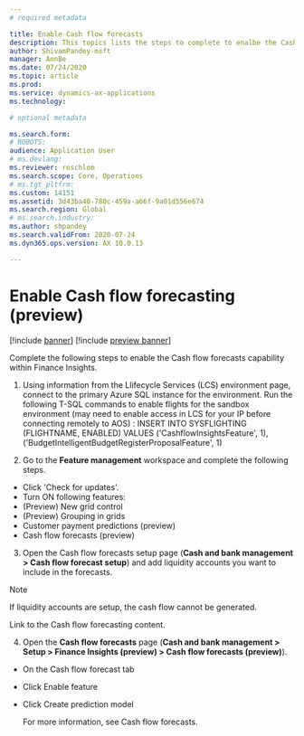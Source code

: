 ```yaml
---
# required metadata

title: Enable Cash flow forecasts 
description: This topics lists the steps to complete to enalbe the Cash flow forecasts feature within Finance Insights. 
author: ShivamPandey-msft
manager: AnnBe
ms.date: 07/24/2020
ms.topic: article
ms.prod: 
ms.service: dynamics-ax-applications
ms.technology: 

# optional metadata

ms.search.form: 
# ROBOTS: 
audience: Application User
# ms.devlang: 
ms.reviewer: roschlom
ms.search.scope: Core, Operations
# ms.tgt_pltfrm: 
ms.custom: 14151
ms.assetid: 3d43ba40-780c-459a-a66f-9a01d556e674
ms.search.region: Global
# ms.search.industry: 
ms.author: shpandey
ms.search.validFrom: 2020-07-24
ms.dyn365.ops.version: AX 10.0.13

---
```

# Enable Cash flow forecasting (preview)

[!include [banner](../includes/banner.md)]
[!include [preview banner](../includes/preview-banner.md)]

Complete the following steps to enable the Cash flow forecasts capability within Finance Insights. <!--*Do customers need to complete configuration steps before they enable this feature?*-->

1. Using information from the Llifecycle Services (LCS) environment page, connect to the primary Azure SQL instance for the environment. Run the following T-SQL commands to enable flights for the sandbox environment (may need to enable access in LCS for your IP before connecting remotely to AOS) :
	INSERT INTO SYSFLIGHTING (FLIGHTNAME, ENABLED) VALUES ('CashflowInsightsFeature', 1), ('BudgetIntelligentBudgetRegisterProposalFeature', 1)

2. Go to the **Feature management** workspace and complete the following steps. 
  - Click 'Check for updates'.
  - Turn ON following features:
   - (Preview) New grid control
   - (Preview) Grouping in grids
   - Customer payment predictions (preview)
   - Cash flow forecasts (preview)

3. Open the Cash flow forecasts setup page (**Cash and bank management > Cash flow forecast setup**) and add liquidity accounts you want to include in the forecasts.

 > [!NOTE]
 > If liquidity accounts are setup, the cash flow cannot be generated.

Link to the Cash flow forecasting content.

4. Open the **Cash flow forecasts** page (**Cash and bank management > Setup > Finance Insights (preview) > Cash flow forecasts (preview)**).
  - On the Cash flow forecast tab
  - Click Enable feature
  - Click Create prediction model
	
    For more information, see Cash flow forecasts. 

 

